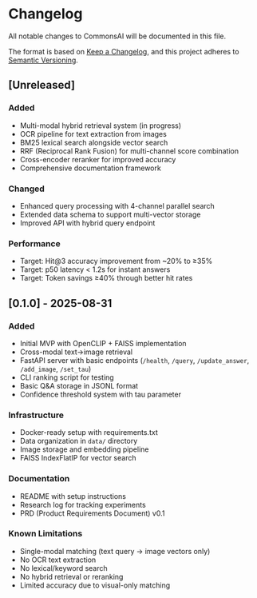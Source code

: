 # Changelog

All notable changes to CommonsAI will be documented in this file.

The format is based on [Keep a Changelog](https://keepachangelog.com/en/1.0.0/),
and this project adheres to [Semantic Versioning](https://semver.org/spec/v2.0.0.html).

## [Unreleased]

### Added
- Multi-modal hybrid retrieval system (in progress)
- OCR pipeline for text extraction from images
- BM25 lexical search alongside vector search
- RRF (Reciprocal Rank Fusion) for multi-channel score combination
- Cross-encoder reranker for improved accuracy
- Comprehensive documentation framework

### Changed
- Enhanced query processing with 4-channel parallel search
- Extended data schema to support multi-vector storage
- Improved API with hybrid query endpoint

### Performance
- Target: Hit@3 accuracy improvement from ~20% to ≥35%
- Target: p50 latency < 1.2s for instant answers
- Target: Token savings ≥40% through better hit rates

## [0.1.0] - 2025-08-31

### Added
- Initial MVP with OpenCLIP + FAISS implementation
- Cross-modal text→image retrieval
- FastAPI server with basic endpoints (`/health`, `/query`, `/update_answer`, `/add_image`, `/set_tau`)
- CLI ranking script for testing
- Basic Q&A storage in JSONL format
- Confidence threshold system with tau parameter

### Infrastructure
- Docker-ready setup with requirements.txt
- Data organization in `data/` directory
- Image storage and embedding pipeline
- FAISS IndexFlatIP for vector search

### Documentation
- README with setup instructions
- Research log for tracking experiments
- PRD (Product Requirements Document) v0.1

### Known Limitations
- Single-modal matching (text query → image vectors only)
- No OCR text extraction
- No lexical/keyword search
- No hybrid retrieval or reranking
- Limited accuracy due to visual-only matching